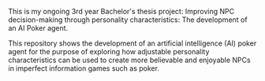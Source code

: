 This is my ongoing 3rd year Bachelor's thesis project: 
Improving NPC decision-making through personality characteristics:  The development of an AI Poker agent.

This repository shows the development of an artificial intelligence (AI) poker agent for the purpose of exploring how adjustable personality characteristics can be used to create more believable and enjoyable NPCs in imperfect information games such as poker.  

